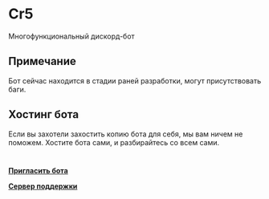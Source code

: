 # Cr5
Многофункциональный дискорд-бот

## Примечание
Бот сейчас находится в стадии раней разработки, могут присутствовать баги.

## Хостинг бота
Если вы захотели захостить копию бота для себя, мы вам ничем не поможем.
Хостите бота сами, и разбирайтесь со всем сами.

#
**[Пригласить бота](https://discord.com/oauth2/authorize?client_id=795289995199381514&permissions=8&scope=bot)**

**[Сервер поддержки](https://discord.gg/rEpfsB9DUx)**
